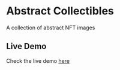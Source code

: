 # Abstract Collectibles
A collection of abstract NFT images 

## Live Demo
Check the live demo [here](https://mrraymoon.github.io/abstract-collectibles)
